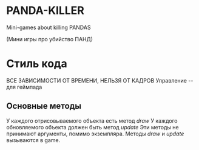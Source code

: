 # PANDA-KILLER

Mini-games about killing PANDAS

(Мини игры про убийство ПАНД)

# Стиль кода
ВСЕ ЗАВИСИМОСТИ ОТ ВРЕМЕНИ, НЕЛЬЗЯ ОТ КАДРОВ
Управление -- для геймпада
## Основные методы
У каждого отрисовываемого объекта есть метод *draw*
У каждого обновляемого объекта должен быть метод *update*
Эти методы не принимают аргументы, помимо экземпляра.
Методы *draw* и *update* вызываются в game.

